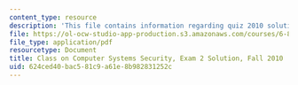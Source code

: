 ```yaml
---
content_type: resource
description: 'This file contains information regarding quiz 2010 solution. '
file: https://ol-ocw-studio-app-production.s3.amazonaws.com/courses/6-858-computer-systems-security-fall-2014/624ced40bac581c9a61e8b982831252c_MIT6_858F14_q10-2_sol.pdf
file_type: application/pdf
resourcetype: Document
title: Class on Computer Systems Security, Exam 2 Solution, Fall 2010
uid: 624ced40-bac5-81c9-a61e-8b982831252c
---
```

